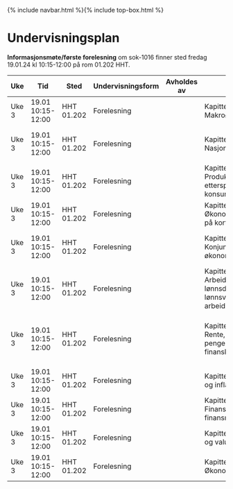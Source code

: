 {% include navbar.html %}{% include top-box.html %}
# Undervisningsplan

**Informasjonsmøte/første forelesning** om sok-1016 finner sted fredag 19.01.24 kl 10:15-12:00 på rom 01.202 HHT.    



| Uke | Tid | Sted | Undervisningsform | Avholdes av| Tema | Video | Resurser |
|-----|--------|--------|------------|----------|----------|------|-------|
| Uke 3 | 19.01 10:15-12:00 | HHT 01.202 | Forelesning | |Kapittel 1: Makroøkonomi |  [Video](https://vimeo.com/501610409/eea0f3307d){:target="blank"} | |
| Uke 3 | 19.01 10:15-12:00 | HHT 01.202 | Forelesning | |Kapittel 2: Nasjonalregnskapet |  [Video del1](https://vimeo.com/501613904/81d7c4e525){:target="blank"}  [Video del2](https://vimeo.com/504638984/efa8a23ab1){:target="blank"} | |
| Uke 3 | 19.01 10:15-12:00 | HHT 01.202 | Forelesning | |Kapittel 3-4: Produksjon, tilbud, etterspørsel og konsum |  [Video del1](https://vimeo.com/506599392/df28453a9f){:target="blank"} [Video del2](https://vimeo.com/506890802/860c32c661){:target="blank"}| |
| Uke 3 | 19.01 10:15-12:00 | HHT 01.202 | Forelesning | |Kapittel 5: Økonomisk aktivitet på kort sikt |  [Video](https://www.youtube.com/watch?v=M52pOMBhG3Y&ab_channel=ThomasGressnes){:target="blank"} | |
| Uke 3 | 19.01 10:15-12:00 | HHT 01.202 | Forelesning | |Kapittel 6: Konjunkturer og økonomisk aktivitet |  [Video del1](https://www.youtube.com/watch?v=D-sqDgVsTz4&ab_channel=ThomasGressnes){:target="blank"} [Video del2](https://www.youtube.com/watch?v=YqR3Heuc-4g&ab_channel=ThomasGressnes){:target="blank"} | |
| Uke 3 | 19.01 10:15-12:00 | HHT 01.202 | Forelesning | |Kapittel 7 og 8: Arbeidsmarked, lønnsdannelse, lønnsvekst og arbeidsledighet |  [Video del1](https://www.youtube.com/watch?v=CcYR4bmBnw8&ab_channel=ThomasGressnes){:target="blank"} [Video del2](https://www.youtube.com/watch?v=mSpzll5Vo14&ab_channel=ThomasGressnes){:target="blank"} | |
| Uke 3 | 19.01 10:15-12:00 | HHT 01.202 | Forelesning | |Kapittel 9 og 10: Rente, pengepolitikk, og finanskriser |  [Video del1](https://www.youtube.com/watch?v=DeEmBjPoyvA&t=1083s&ab_channel=ThomasGressnes){:target="blank"} [Video del2](https://www.youtube.com/watch?v=WtHeoBtZdII&list=PLBUCAkNzSCdAKBWxZgSz3Rw_Kv9gk6MqC&index=18&t=378s&ab_channel=ThomasGressnes){:target="blank"}  [Video del3](https://www.youtube.com/watch?v=QAe5s51A1b0&list=PLBUCAkNzSCdAKBWxZgSz3Rw_Kv9gk6MqC&index=20&ab_channel=ThomasGressnes){:target="blank"} | |
| Uke 3 | 19.01 10:15-12:00 | HHT 01.202 | Forelesning | |Kapittel 11: Penger og inflasjon |   | |
| Uke 3 | 19.01 10:15-12:00 | HHT 01.202 | Forelesning | |Kapittel 12-13: Finanspolitikk, finansmarkedet |  [Video](https://www.youtube.com/watch?v=caxVOnL8OnQ&list=PLBUCAkNzSCdAKBWxZgSz3Rw_Kv9gk6MqC&index=21&ab_channel=ThomasGressnes){:target="blank"} | |
| Uke 3 | 19.01 10:15-12:00 | HHT 01.202 | Forelesning | |Kapittel 14: Valuta og valutamarked |   | |
| Uke 3 | 19.01 10:15-12:00 | HHT 01.202 | Forelesning | | Kapittel 18: Økonomiskvekst |   | |



